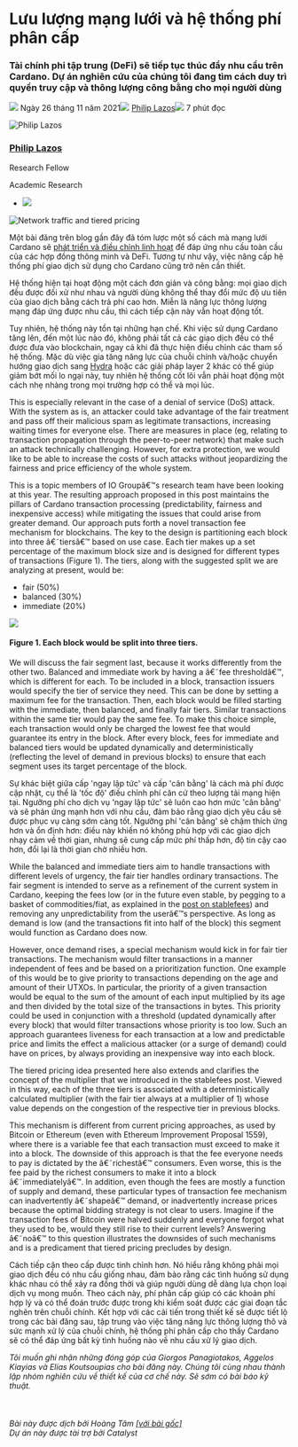 # Lưu lượng mạng lưới và hệ thống phí phân cấp

### **Tài chính phi tập trung (DeFi) sẽ tiếp tục thúc đẩy nhu cầu trên Cardano. Dự án nghiên cứu của chúng tôi đang tìm cách duy trì quyền truy cập và thông lượng công bằng cho mọi người dùng**

![](img/2021-11-26-network-traffic-and-tiered-pricing.002.png) Ngày 26 tháng 11 năm 2021![](img/2021-11-26-network-traffic-and-tiered-pricing.002.png) [Philip Lazos](tmp//en/blog/authors/philip-lazos/page-1/)![](img/2021-11-26-network-traffic-and-tiered-pricing.003.png) 7 phút đọc

![Philip Lazos](https://gitlocalize.com/repo/7823/vi/docs1/2021/11/img/2021-11-26-network-traffic-and-tiered-pricing.004.png)[](tmp//en/blog/authors/philip-lazos/page-1/)

### [**Philip Lazos**](tmp//en/blog/authors/philip-lazos/page-1/)

Research Fellow

Academic Research

- ![](img/2021-11-26-network-traffic-and-tiered-pricing.005.png)[](mailto:philip.lazos@iohk.io "Email")

![Network traffic and tiered pricing](https://gitlocalize.com/repo/7823/vi/docs1/2021/11/img/2021-11-26-network-traffic-and-tiered-pricing.006.jpeg)

Một bài đăng trên blog gần đây đã tóm lược một số cách mà mạng lưới Cardano sẽ [phát triển và điều chỉnh linh hoạt](https://iohk.io/en/blog/posts/2021/11/22/slow-and-steady-wins-the-race-network-evolution-for-network-growth/) để đáp ứng nhu cầu toàn cầu của các hợp đồng thông minh và DeFi. Tương tự như vậy, việc nâng cấp hệ thống phí giao dịch sử dụng cho Cardano cũng trở nên cần thiết.

Hệ thống hiện tại hoạt động một cách đơn giản và công bằng: mọi giao dịch đều được đối xử như nhau và người dùng không thể thay đổi mức độ ưu tiên của giao dịch bằng cách trả phí cao hơn. Miễn là năng lực thông lượng mạng đáp ứng được nhu cầu, thì cách tiếp cận này vẫn hoạt động tốt.

Tuy nhiên, hệ thống này tồn tại những hạn chế. Khi việc sử dụng Cardano tăng lên, đến một lúc nào đó, không phải tất cả các giao dịch đều có thể được đưa vào blockchain, ngay cả khi đã thực hiện điều chỉnh các tham số hệ thống. Mặc dù việc gia tăng năng lực của chuỗi chính và/hoặc chuyển hướng giao dịch sang [Hydra](https://iohk.io/en/blog/posts/2021/09/17/hydra-cardano-s-solution-for-ultimate-scalability/) hoặc các giải pháp layer 2 khác có thể giúp giảm bớt mối lo ngại này, tuy nhiên hệ thống cốt lõi vẫn phải hoạt động một cách nhẹ nhàng trong mọi trường hợp có thể và mọi lúc.

This is especially relevant in the case of a denial of service (DoS) attack. With the system as is, an attacker could take advantage of the fair treatment and pass off their malicious spam as legitimate transactions, increasing waiting times for everyone else. There are measures in place (eg, relating to transaction propagation through the peer-to-peer network) that make such an attack technically challenging. However, for extra protection, we would like to be able to increase the costs of such attacks without jeopardizing the fairness and price efficiency of the whole system.

This is a topic members of IO Groupâ€™s research team have been looking at this year. The resulting approach proposed in this post maintains the pillars of Cardano transaction processing (predictability, fairness and inexpensive access) while mitigating the issues that could arise from greater demand. Our approach puts forth a novel transaction fee mechanism for blockchains. The key to the design is partitioning each block into three â€˜tiersâ€™ based on use case. Each tier makes up a set percentage of the maximum block size and is designed for different types of transactions (Figure 1). The tiers, along with the suggested split we are analyzing at present, would be:

- fair (50%)
- balanced (30%)
- immediate (20%)

![](img/2021-11-26-network-traffic-and-tiered-pricing.007.jpeg)

#### **Figure 1. Each block would be split into three tiers.**

We will discuss the fair segment last, because it works differently from the other two. Balanced and immediate work by having a â€˜fee thresholdâ€™, which is different for each. To be included in a block, transaction issuers would specify the tier of service they need. This can be done by setting a maximum fee for the transaction. Then, each block would be filled starting with the immediate, then balanced, and finally fair tiers. Similar transactions within the same tier would pay the same fee. To make this choice simple, each transaction would only be charged the lowest fee that would guarantee its entry in the block. After every block, fees for immediate and balanced tiers would be updated dynamically and deterministically (reflecting the level of demand in previous blocks) to ensure that each segment uses its target percentage of the block.

Sự khác biệt giữa cấp 'ngay lập tức' và cấp 'cân bằng' là cách mà phí được cập nhật, cụ thể là 'tốc độ' điều chỉnh phí căn cứ theo lượng tải mạng hiện tại. Ngưỡng phí cho dịch vụ 'ngay lập tức' sẽ luôn cao hơn mức 'cân bằng' và sẽ phản ứng mạnh hơn với nhu cầu, đảm bảo rằng giao dịch yêu cầu sẽ được phục vụ càng sớm càng tốt. Ngưỡng phí 'cân bằng' sẽ chậm thích ứng hơn và ổn định hơn: điều này khiến nó không phù hợp với các giao dịch nhạy cảm về thời gian, nhưng sẽ cung cấp mức phí thấp hơn, độ tin cậy cao hơn, đổi lại là thời gian chờ nhiều hơn.

While the balanced and immediate tiers aim to handle transactions with different levels of urgency, the fair tier handles ordinary transactions. The fair segment is intended to serve as a refinement of the current system in Cardano, keeping the fees low (or in the future even stable, by pegging to a basket of commodities/fiat, as explained in the [post on stablefees](https://iohk.io/en/blog/posts/2021/06/10/stablefees-and-the-decentralized-reserve-system/)) and removing any unpredictability from the userâ€™s perspective. As long as demand is low (and the transactions fit into half of the block) this segment would function as Cardano does now.

However, once demand rises, a special mechanism would kick in for fair tier transactions. The mechanism would filter transactions in a manner independent of fees and be based on a prioritization function. One example of this would be to give priority to transactions depending on the age and amount of their UTXOs. In particular, the priority of a given transaction would be equal to the sum of the amount of each input multiplied by its age and then divided by the total size of the transactions in bytes. This priority could be used in conjunction with a threshold (updated dynamically after every block) that would filter transactions whose priority is too low. Such an approach guarantees liveness for each transaction at a low and predictable price and limits the effect a malicious attacker (or a surge of demand) could have on prices, by always providing an inexpensive way into each block.

The tiered pricing idea presented here also extends and clarifies the concept of the multiplier that we introduced in the stablefees post. Viewed in this way, each of the three tiers is associated with a deterministically calculated multiplier (with the fair tier always at a multiplier of 1) whose value depends on the congestion of the respective tier in previous blocks.

This mechanism is different from current pricing approaches, as used by Bitcoin or Ethereum (even with Ethereum Improvement Proposal 1559), where there is a variable fee that each transaction must exceed to make it into a block. The downside of this approach is that the fee everyone needs to pay is dictated by the â€˜richestâ€™ consumers. Even worse, this is the fee paid by the richest consumers to make it into a block â€˜immediatelyâ€™. In addition, even though the fees are mostly a function of supply and demand, these particular types of transaction fee mechanism can inadvertently â€˜shapeâ€™ demand, or inadvertently increase prices because the optimal bidding strategy is not clear to users. Imagine if the transaction fees of Bitcoin were halved suddenly and everyone forgot what they used to be, would they still rise to their current levels? Answering â€˜noâ€™ to this question illustrates the downsides of such mechanisms and is a predicament that tiered pricing precludes by design.

Cách tiếp cận theo cấp được tinh chỉnh hơn. Nó hiểu rằng không phải mọi giao dịch đều có nhu cầu giống nhau, đảm bảo rằng các tình huống sử dụng khác nhau có thể xảy ra đồng thời và giúp người dùng dễ dàng lựa chọn loại dịch vụ mong muốn. Theo cách này, phí phân cấp giúp có các khoản phí hợp lý và có thể đoán trước được trong khi kiểm soát được các giai đoạn tắc nghẽn trên chuỗi chính. Kết hợp với các cải tiến trong thiết kế sẽ được tiết lộ trong các bài đăng sau, tập trung vào việc tăng năng lực thông lượng thô và sức mạnh xử lý của chuỗi chính, hệ thống phí phân cấp cho thấy Cardano sẽ có thể đáp ứng bất kỳ tình huống nào về nhu cầu xử lý giao dịch.

*Tôi muốn ghi nhận những đóng góp của Giorgos Panagiotakos, Aggelos Kiayias và Elias Koutsoupias cho bài đăng này. Chúng tôi cùng nhau thành lập nhóm nghiên cứu về thiết kế của cơ chế này. Sẽ sớm có bài báo kỹ thuật.<br><br><br><br>Bài này được dịch bởi Hoàng Tâm <a class="_active_edit_href" href="https://iohk.io/en/blog/posts/2021/11/26/network-traffic-and-tiered-pricing/">[với bài gốc]</a><br><em>Dự án này được tài trợ bởi Catalyst</em>*
